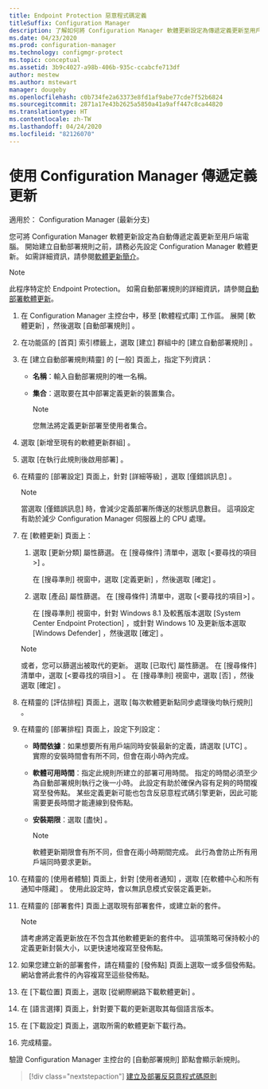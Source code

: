 ```yaml
---
title: Endpoint Protection 惡意程式碼定義
titleSuffix: Configuration Manager
description: 了解如何將 Configuration Manager 軟體更新設定為傳遞定義更新至用戶端電腦。
ms.date: 04/23/2020
ms.prod: configuration-manager
ms.technology: configmgr-protect
ms.topic: conceptual
ms.assetid: 3b9c4027-a98b-406b-935c-ccabcfe713df
author: mestew
ms.author: mstewart
manager: dougeby
ms.openlocfilehash: c0b734fe2a63373e8fd1af9abe77cde7f52b6824
ms.sourcegitcommit: 2871a17e43b2625a5850a41a9aff447c8ca44820
ms.translationtype: HT
ms.contentlocale: zh-TW
ms.lasthandoff: 04/24/2020
ms.locfileid: "82126070"
---
```

# <a name="use-configuration-manager-to-deliver-definition-updates"></a>使用 Configuration Manager 傳遞定義更新

適用於：  Configuration Manager (最新分支)

您可將 Configuration Manager 軟體更新設定為自動傳遞定義更新至用戶端電腦。 開始建立自動部署規則之前，請務必先設定 Configuration Manager 軟體更新。 如需詳細資訊，請參閱[軟體更新簡介](../../sum/understand/software-updates-introduction.md)。

> [!NOTE]
> 此程序特定於 Endpoint Protection。 如需自動部署規則的詳細資訊，請參閱[自動部署軟體更新](../../sum/deploy-use/automatically-deploy-software-updates.md)。

1. 在 Configuration Manager 主控台中，移至 [軟體程式庫]  工作區。 展開 [軟體更新]  ，然後選取 [自動部署規則]  。

1. 在功能區的 [首頁]  索引標籤上，選取 [建立]  群組中的 [建立自動部署規則]  。

1. 在 [建立自動部署規則精靈]  的 [一般]  頁面上，指定下列資訊：

    - **名稱**：輸入自動部署規則的唯一名稱。

    - **集合**：選取要在其中部署定義更新的裝置集合。

        > [!NOTE]
        > 您無法將定義更新部署至使用者集合。

1. 選取 [新增至現有的軟體更新群組]  。

1. 選取 [在執行此規則後啟用部署]  。

1. 在精靈的 [部署設定]  頁面上，針對 [詳細等級]  ，選取 [僅錯誤訊息]  。

    > [!NOTE]
    > 當選取 [僅錯誤訊息]  時，會減少定義部署所傳送的狀態訊息數目。 這項設定有助於減少 Configuration Manager 伺服器上的 CPU 處理。

1. 在 [軟體更新]  頁面上：

    1. 選取 [更新分類]  屬性篩選。 在 [搜尋條件]  清單中，選取 [<要尋找的項目\>]  。

        在 [搜尋準則]  視窗中，選取 [定義更新]  ，然後選取 [確定]  。

    1. 選取 [產品]  屬性篩選。 在 [搜尋條件]  清單中，選取 [<要尋找的項目\>]  。

        在 [搜尋準則]  視窗中，針對 Windows 8.1 及較舊版本選取 [System Center Endpoint Protection]  ，或針對 Windows 10 及更新版本選取 [Windows Defender]  ，然後選取 [確定]  。

    > [!NOTE]
    > 或者，您可以篩選出被取代的更新。 選取 [已取代]  屬性篩選。 在 [搜尋條件]  清單中，選取 [<要尋找的項目\>]  。 在 [搜尋準則]  視窗中，選取 [否]  ，然後選取 [確定]  。

1. 在精靈的 [評估排程]  頁面上，選取 [每次軟體更新點同步處理後均執行規則]  。

1. 在精靈的 [部署排程]  頁面上，設定下列設定：

    - **時間依據**：如果想要所有用戶端同時安裝最新的定義，請選取 [UTC]  。 實際的安裝時間會有所不同，但會在兩小時內完成。

    - **軟體可用時間**：指定此規則所建立的部署可用時間。 指定的時間必須至少為自動部署規則執行之後一小時。 此設定有助於確保內容有足夠的時間複寫至發佈點。 某些定義更新可能也包含反惡意程式碼引擎更新，因此可能需要更長時間才能連線到發佈點。

    - **安裝期限**：選取 [盡快]  。

        > [!NOTE]
        > 軟體更新期限會有所不同，但會在兩小時期間完成。 此行為會防止所有用戶端同時要求更新。

1. 在精靈的 [使用者體驗]  頁面上，針對 [使用者通知]  ，選取 [在軟體中心和所有通知中隱藏]  。 使用此設定時，會以無訊息模式安裝定義更新。

1. 在精靈的 [部署套件]  頁面上選取現有部署套件，或建立新的套件。

    > [!NOTE]
    > 請考慮將定義更新放在不包含其他軟體更新的套件中。 這項策略可保持較小的定義更新封裝大小，以更快速地複寫至發佈點。

1. 如果您建立新的部署套件，請在精靈的 [發佈點]  頁面上選取一或多個發佈點。 網站會將此套件的內容複寫至這些發佈點。

1. 在 [下載位置]  頁面上，選取 [從網際網路下載軟體更新]  。

1. 在 [語言選擇]  頁面上，針對要下載的更新選取其每個語言版本。

1. 在 [下載設定]  頁面上，選取所需的軟體更新下載行為。

1. 完成精靈。

驗證 Configuration Manager 主控台的 [自動部署規則]  節點會顯示新規則。

> [!div class="nextstepaction"]
> [建立及部署反惡意程式碼原則](endpoint-antimalware-policies.md)

